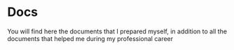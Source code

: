 # Docs
You will find here the documents that I prepared myself, in addition to all the documents that helped me during my professional career

